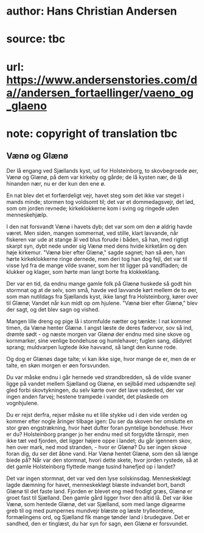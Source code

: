 # author: Hans Christian Andersen
# source: tbc
# url: https://www.andersenstories.com/da//andersen_fortaellinger/vaeno_og_glaeno
# note: copyright of translation tbc

## Vænø og Glænø 

Der lå engang ved Sjællands kyst, ud for Holsteinborg, to skovbegroede
øer, Vænø og Glænø, på dem var kirkeby og gårde; de lå kysten nær, de lå
hinanden nær, nu er der kun den ene ø.

En nat blev det et forfærdeligt vejr, havet steg som det ikke var steget
i mands minde; stormen tog voldsomt til; det var et dommedagsvejr, det
lød, som om jorden revnede; kirkeklokkerne kom i sving og ringede uden
menneskehjælp.

I den nat forsvandt Vænø i havets dyb; det var som om den ø aldrig havde
været. Men siden, mangen sommernat, ved stille, klart lavvande, når
fiskeren var ude at stange ål ved blus forude i båden, så han, med
rigtigt skarpt syn, dybt nede under sig Vænø med dens hvide kirketårn og
den høje kirkemur. "Vænø bier efter Glænø," sagde sagnet; han så øen,
han hørte kirkeklokkerne ringe dernede, men deri tog han dog fejl, det
var til visse lyd fra de mange vilde svaner, som her tit ligger på
vandfladen; de klukker og klager, som hørte man langt borte fra
klokkeklang.

Der var en tid, da endnu mange gamle folk på Glænø huskede så godt hin
stormnat og at de selv, som små, havde ved lavvande kørt mellem de to
øer, som man nutildags fra Sjællands kyst, ikke langt fra Holsteinborg,
kører over til Glænø; Vandet når kun midt op om hjulene. "Vænø bier
efter Glænø," blev der sagt, og det blev sagn og vished.

Mangen lille dreng og pige lå i stormfulde nætter og tænkte: I nat
kommer timen, da Vænø henter Glænø. I angst læste de deres fadervor, sov
så ind, drømte sødt - og næste morgen var Glænø der endnu med sine skove
og kornmarker, sine venlige bondehuse og humlehaver; fuglen sang,
dådyret sprang; muldvarpen lugtede ikke havvand, så langt den kunne
rode.

Og dog er Glænøs dage talte; vi kan ikke sige, hvor mange de er, men de
er talte, en skøn morgen er øen forsvunden.

Du var måske endnu i går hernede ved strandbredden, så de vilde svaner
ligge på vandet mellem Sjælland og Glænø, en sejlbåd med udspændte sejl
gled forbi skovtykningen, du selv kørte over det lave vadested, der var
ingen anden farvej; hestene trampede i vandet, det plaskede om
vognhjulene.

Du er rejst derfra, rejser måske nu et lille stykke ud i den vide verden
og kommer efter nogle åringer tilbage igen: Du ser da skoven her
omslutte en stor grøn engstrækning, hvor høet dufter foran pyntelige
bondehuse. Hvor er du? Holsteinborg pranger jo her endnu med sit
forgyldte tårnspir, men ikke tæt ved fjorden, det ligger højere oppe i
landet; du går igennem skov, hen over mark, ned mod stranden, - hvor er
Glænø? Du ser ingen skovø foran dig, du ser det åbne vand. Har Vænø
hentet Glænø, som den så længe biede på? Når var den stormnat, hvori
dette skete, hvor jorden rystede, så at det gamle Holsteinborg flyttede
mange tusind hanefjed op i landet?

Det var ingen stormnat, det var ved den lyse solskinsdag. Menneskekløgt
lagde dæmning for havet, menneskekløgt blæste indvandet bort, bandt
Glænø til det faste land. Fjorden er blevet eng med frodigt græs, Glænø
er groet fast til Sjælland. Den gamle gård ligger hvor den altid lå. Det
var ikke Vænø, som hentede Glænø, det var Sjælland, som med lange
digearme greb til og med pumpernes mundvejr blæste og læste
trylleordene, formælingens ord, og Sjælland fik mange tønder land i
brudegave. Det er sandhed, den er tinglæst, du har syn for sagn, øen
Glænø er forsvundet.
